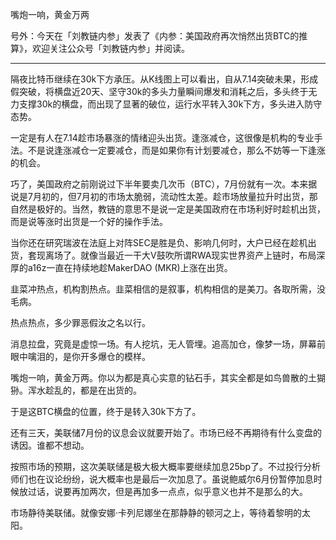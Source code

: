 
嘴炮一响，黄金万两

号外：今天在「刘教链内参」发表了《内参：美国政府再次悄然出货BTC的推算》，欢迎关注公众号「刘教链内参」并阅读。

---

隔夜比特币继续在30k下方承压。从K线图上可以看出，自从7.14突破未果，形成假突破，将横盘近20天、坚守30k的多头力量瞬间爆发和消耗之后，多头终于无力支撑30k的横盘，而出现了显著的破位，运行水平转入30k下方，多头进入防守态势。

一定是有人在7.14趁市场暴涨的情绪迎头出货。逢涨减仓，这很像是机构的专业手法。不是说逢涨减仓一定要减仓，而是如果你有计划要减仓，那么不妨等一下逢涨的机会。

巧了，美国政府之前刚说过下半年要卖几次币（BTC），7月份就有一次。本来据说是7月初的，但7月初的市场太脆弱，流动性太差。趁市场放量拉升时出货，那自然是极好的。当然，教链的意思不是说一定是美国政府在市场利好时趁机出货，而是说等涨时出货是一个好的操作手法。

当你还在研究瑞波在法庭上对阵SEC是胜是负、影响几何时，大户已经在趁机出货，套现离场了。就像当最近一干大V鼓吹所谓RWA现实世界资产上链时，布局深厚的a16z一直在持续地趁MakerDAO (MKR)上涨在出货。

韭菜冲热点，机构割热点。韭菜相信的是叙事，机构相信的是美刀。各取所需，没毛病。

热点热点，多少罪恶假汝之名以行。

消息拉盘，究竟是虚惊一场。有人挖坑，无人管埋。追高加仓，像梦一场，屏幕前眼中噙泪的，是你开多爆仓的模样。

嘴炮一响，黄金万两。你以为都是真心实意的钻石手，其实全都是如鸟兽散的土猢狲。浑水趁乱的，都是在出货的。

于是这BTC横盘的位置，终于是转入30k下方了。

还有三天，美联储7月份的议息会议就要开始了。市场已经不再期待有什么变盘的诱因。谁都不想动。

按照市场的预期，这次美联储是极大极大概率要继续加息25bp了。不过投行分析师们也在议论纷纷，说大概率也是最后一次加息了。虽说鲍威尔6月份暂停加息时候放过话，说要再加两次，但是再加多一点点，似乎意义也并不是那么的大。

市场静待美联储。就像安娜·卡列尼娜坐在那静静的顿河之上，等待着黎明的太阳。

